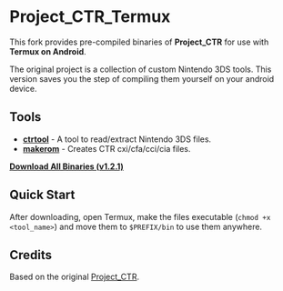 # Project_CTR_Termux

This fork provides pre-compiled binaries of **Project_CTR** for use with **Termux on Android**.

The original project is a collection of custom Nintendo 3DS tools. This version saves you the step of compiling them yourself on your android device.

## Tools

*   [**ctrtool**](https://github.com/TheBlackCat778/Project_CTR_Termux/blob/master/ctrtool/README.md) - A tool to read/extract Nintendo 3DS files.
*   [**makerom**](https://github.com/TheBlackCat778/Project_CTR_Termux/blob/master/makerom/README.md) - Creates CTR cxi/cfa/cci/cia files.

[**Download All Binaries (v1.2.1)**](https://github.com/TheBlackCat778/Project_CTR_Termux/releases/tag/v1.2.1)

## Quick Start

After downloading, open Termux, make the files executable (`chmod +x <tool_name>`) and move them to `$PREFIX/bin` to use them anywhere.

## Credits

Based on the original [Project_CTR](https://github.com/3DSGuy/Project_CTR).

